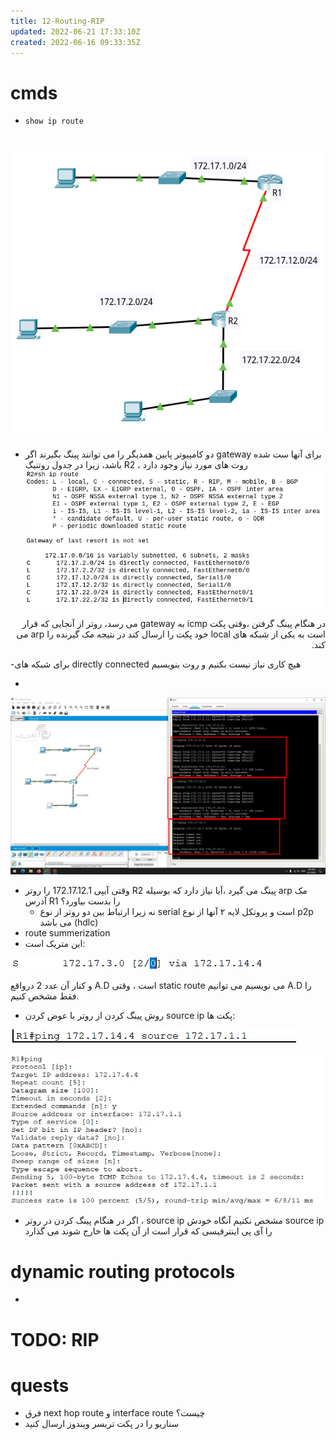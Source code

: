 ```yaml
---
title: 12-Routing-RIP
updated: 2022-06-21 17:33:10Z
created: 2022-06-16 09:33:35Z
---
```


# cmds
- `show ip route`


# 
![e7296d501d0af72fb87ab6e5a35a51f7.png](../_resources/e7296d501d0af72fb87ab6e5a35a51f7.png)
- دو کامپیوتر پایین همدیگر را می توانند پینگ بگیرند اگر gateway برای آنها ست شده باشد، زیرا در جدول روتنیگ R2 ، روت های مورد نیاز وجود دارد
![fa7652a24ee80b242933b6a116040ffa.png](../_resources/fa7652a24ee80b242933b6a116040ffa.png)

<div dir="auto" align="right" style="text-align: right"> در هنگام پینگ گرفتن ،وقتی پکت icmp به gateway می رسد، روتر از آنجایی که قرار است به یکی از شبکه های local خود پکت را ارسال کند در نتیجه مک گیرنده را arp می کند.</div>

-برای شبکه های directly connected هیچ کاری نیاز نیست بکنیم و روت بنویسیم

- 
![ef0ff243803fbef78212fbe2ca23a054.png](../_resources/ef0ff243803fbef78212fbe2ca23a054.png)
- وقتی آیپی 172.17.12.1 را روتر R2 پینگ می گیرد ،آیا نیاز دارد که بوسیله arp مک آدرس R1 را بدست بیاورد؟
	- نه زیرا ارتباط بین دو روتر از نوع serial است و پروتکل لایه ۲ آنها از نوع p2p می باشد (hdlc)
- route summerization
- این متریک است:

![3930f17beb9617b78e046326e0245b31.png](../_resources/3930f17beb9617b78e046326e0245b31.png)

و کنار آن عدد 2 درواقع A.D است ، وقتی static route می نویسیم می توانیم A.D را فقط مشخص کنیم.

- روش پینگ کردن از روتر با عوض کردن source ip پکت ها:

![f92cd6a79e20da88f6510a6fe232d4be.png](../_resources/f92cd6a79e20da88f6510a6fe232d4be.png)

![3ca48023f5861d24a403f5d74d7aa869.png](../_resources/3ca48023f5861d24a403f5d74d7aa869.png)

- اگر در هنگام پینگ کردن در روتر ، source ip مشخص نکنیم آنگاه خودش source ip را آی پی اینترفیسی که قرار است از آن پکت ها خارج شوند می گذارد

# dynamic routing protocols
-

# TODO: RIP


# quests
- فرق next hop route و interface route چیست؟
- سناریو را در پکت تریسر ویندوز ارسال کنید